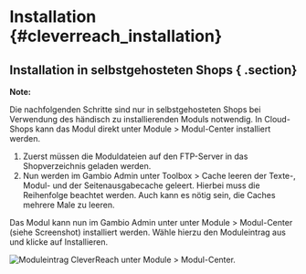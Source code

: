 # Installation {#cleverreach_installation}

## Installation in selbstgehosteten Shops { .section}

**Note:**

Die nachfolgenden Schritte sind nur in selbstgehosteten Shops bei Verwendung des händisch zu installierenden Moduls notwendig. In Cloud-Shops kann das Modul direkt unter Module \> Modul-Center installiert werden.

1.  Zuerst müssen die Moduldateien auf den FTP-Server in das Shopverzeichnis geladen werden.
2.  Nun werden im Gambio Admin unter Toolbox \> Cache leeren der Texte-, Modul- und der Seitenausgabecache geleert. Hierbei muss die Reihenfolge beachtet werden. Auch kann es nötig sein, die Caches mehrere Male zu leeren.

Das Modul kann nun im Gambio Admin unter unter Module \> Modul-Center \(siehe Screenshot\) installiert werden. Wähle hierzu den Moduleintrag aus und klicke auf Installieren.

![](Bilder/cleverreach/CR_001.png "Moduleintrag CleverReach unter
        Module > Modul-Center.")



